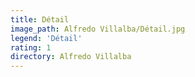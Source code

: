 ```yaml
---
title: Détail
image_path: Alfredo Villalba/Détail.jpg
legend: 'Détail'
rating: 1
directory: Alfredo Villalba
---
```

